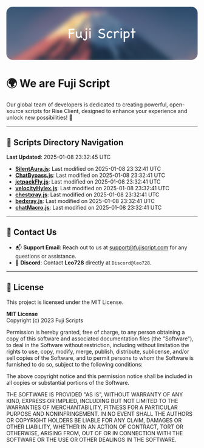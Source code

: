 ![Banner](.github/b.webp)

# 🌍 **We are Fuji Script**

Our global team of developers is dedicated to creating powerful, open-source scripts for Rise Client, designed to enhance your experience and unlock new possibilities! 🌟

---
<!-- SCRIPTS_NAVIGATION_START -->
## 📂 **Scripts Directory Navigation**

**Last Updated**: 2025-01-08 23:32:45 UTC

- **[SilentAura.js](scripts/SilentAura.js)**: Last modified on 2025-01-08 23:32:41 UTC
- **[ChatBypass.js](scripts/ChatBypass.js)**: Last modified on 2025-01-08 23:32:41 UTC
- **[jetpackFly.js](scripts/jetpackFly.js)**: Last modified on 2025-01-08 23:32:41 UTC
- **[velocityHylex.js](scripts/velocityHylex.js)**: Last modified on 2025-01-08 23:32:41 UTC
- **[chestxray.js](scripts/chestxray.js)**: Last modified on 2025-01-08 23:32:41 UTC
- **[bedxray.js](scripts/bedxray.js)**: Last modified on 2025-01-08 23:32:41 UTC
- **[chatMacro.js](scripts/chatMacro.js)**: Last modified on 2025-01-08 23:32:41 UTC

<!-- SCRIPTS_NAVIGATION_END -->

---

## 💬 **Contact Us**  
- 📬 **Support Email**: Reach out to us at [support@fujiscript.com](mailto:support@fujiscript.com) for any questions or assistance.  
- 💬 **Discord**: Contact **Leo728** directly at `Discord@leo728`.

---

## 📜 **License**

This project is licensed under the MIT License.  

**MIT License**  
Copyright (c) 2023 Fuji Scripts  

Permission is hereby granted, free of charge, to any person obtaining a copy of this software and associated documentation files (the "Software"), to deal in the Software without restriction, including without limitation the rights to use, copy, modify, merge, publish, distribute, sublicense, and/or sell copies of the Software, and to permit persons to whom the Software is furnished to do so, subject to the following conditions:  

The above copyright notice and this permission notice shall be included in all copies or substantial portions of the Software.  

THE SOFTWARE IS PROVIDED "AS IS", WITHOUT WARRANTY OF ANY KIND, EXPRESS OR IMPLIED, INCLUDING BUT NOT LIMITED TO THE WARRANTIES OF MERCHANTABILITY, FITNESS FOR A PARTICULAR PURPOSE AND NONINFRINGEMENT. IN NO EVENT SHALL THE AUTHORS OR COPYRIGHT HOLDERS BE LIABLE FOR ANY CLAIM, DAMAGES OR OTHER LIABILITY, WHETHER IN AN ACTION OF CONTRACT, TORT OR OTHERWISE, ARISING FROM, OUT OF OR IN CONNECTION WITH THE SOFTWARE OR THE USE OR OTHER DEALINGS IN THE SOFTWARE.  
